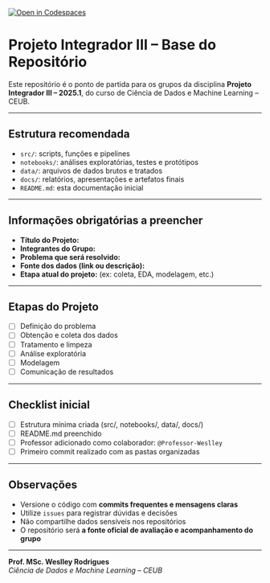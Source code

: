 [![Open in Codespaces](https://classroom.github.com/assets/launch-codespace-2972f46106e565e64193e422d61a12cf1da4916b45550586e14ef0a7c637dd04.svg)](https://classroom.github.com/open-in-codespaces?assignment_repo_id=20275634)
# Projeto Integrador III – Base do Repositório

Este repositório é o ponto de partida para os grupos da disciplina **Projeto Integrador III – 2025.1**, do curso de Ciência de Dados e Machine Learning – CEUB.

---

## Estrutura recomendada

- `src/`: scripts, funções e pipelines
- `notebooks/`: análises exploratórias, testes e protótipos
- `data/`: arquivos de dados brutos e tratados
- `docs/`: relatórios, apresentações e artefatos finais
- `README.md`: esta documentação inicial

---

## Informações obrigatórias a preencher

- **Título do Projeto:**  
- **Integrantes do Grupo:**  
- **Problema que será resolvido:**  
- **Fonte dos dados (link ou descrição):**  
- **Etapa atual do projeto:** (ex: coleta, EDA, modelagem, etc.)

---

## Etapas do Projeto

- [ ] Definição do problema  
- [ ] Obtenção e coleta dos dados  
- [ ] Tratamento e limpeza  
- [ ] Análise exploratória  
- [ ] Modelagem  
- [ ] Comunicação de resultados

---

## Checklist inicial

- [ ] Estrutura mínima criada (src/, notebooks/, data/, docs/)  
- [ ] README.md preenchido  
- [ ] Professor adicionado como colaborador: `@Professor-Weslley`  
- [ ] Primeiro commit realizado com as pastas organizadas

---

## Observações

- Versione o código com **commits frequentes e mensagens claras**
- Utilize `issues` para registrar dúvidas e decisões
- Não compartilhe dados sensíveis nos repositórios
- O repositório será **a fonte oficial de avaliação e acompanhamento do grupo**

---

**Prof. MSc. Weslley Rodrigues**  
_Ciência de Dados e Machine Learning – CEUB_
